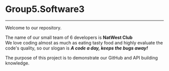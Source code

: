 # Group5.Software3
___
Welcome to our repository.  

The name of our small team of 6 developers is **NatWest Club**  
We love coding almost as much as eating tasty food and highly evaluate the code's quality, so our slogan is ***A code a day, keeps the bugs away!***  

The purpose of this project is to demonstrate 
our GitHub and API building knowledge.